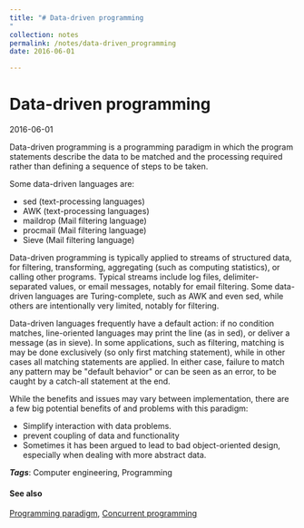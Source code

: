 ```yaml
---
title: "# Data-driven programming
"
collection: notes
permalink: /notes/data-driven_programming
date: 2016-06-01

---
```


# Data-driven programming

2016-06-01

Data-driven programming is a programming paradigm in which the program statements describe the data to be matched and the processing required rather than defining a sequence of steps to be taken.

Some data-driven languages are:
* sed (text-processing languages)
* AWK (text-processing languages)
* maildrop (Mail filtering language)
* procmail (Mail filtering language)
* Sieve (Mail filtering language)

Data-driven programming is typically applied to streams of structured data, for filtering, transforming, aggregating (such as computing statistics), or calling other programs. Typical streams include log files, delimiter-separated values, or email messages, notably for email filtering. Some data-driven languages are Turing-complete, such as AWK and even sed, while others are intentionally very limited, notably for filtering.

Data-driven languages frequently have a default action: if no condition matches, line-oriented languages may print the line (as in sed), or deliver a message (as in sieve). In some applications, such as filtering, matching is may be done exclusively (so only first matching statement), while in other cases all matching statements are applied. In either case, failure to match any pattern may be "default behavior" or can be seen as an error, to be caught by a catch-all statement at the end.

While the benefits and issues may vary between implementation, there are a few big potential benefits of and problems with this paradigm:
* Simplify interaction with data problems.
* prevent coupling of data and functionality
* Sometimes it has been argued to lead to bad object-oriented design, especially when dealing with more abstract data.

***Tags***: Computer engineering, Programming

#### See also
[Programming paradigm](/notes/programming_paradigm), [Concurrent programming](/notes/concurrent_programming)





